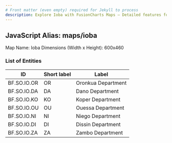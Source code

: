 ```yaml
---
# Front matter (even empty) required for Jekyll to process
description: Explore Ioba with FusionCharts Maps – Detailed features for seamless integration. Try now & enhance your data visualization today! 
---
```


## JavaScript Alias: maps/ioba

Map Name: Ioba
Dimensions (Width x Height): 600x460

### List of Entities

ID | Short label | Label
---|---|---|
BF.SO.IO.OR|OR|Oronkua Department
BF.SO.IO.DA|DA|Dano Department
BF.SO.IO.KO|KO|Koper Department
BF.SO.IO.OU|OU|Ouessa Department
BF.SO.IO.NI|NI|Niego Department
BF.SO.IO.DI|DI|Dissin Department
BF.SO.IO.ZA|ZA|Zambo Department

